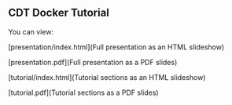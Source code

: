 CDT Docker Tutorial
-------------------

You can view:

[presentation/index.html](Full presentation as an HTML slideshow)

[presentation.pdf](Full presentation as a PDF slides)

[tutorial/index.html](Tutorial sections as an HTML slideshow)

[tutorial.pdf](Tutorial sections as a PDF slides)
